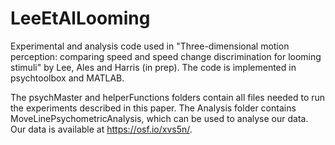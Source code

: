 # LeeEtAlLooming
Experimental and analysis code used in "Three-dimensional motion perception: comparing speed and speed change discrimination for looming stimuli" by Lee, Ales and Harris (in prep). The code is implemented in psychtoolbox and MATLAB.

The psychMaster and helperFunctions folders contain all files needed to run the experiments described in this paper. The Analysis folder contains MoveLinePsychometricAnalysis, which can be used to analyse our data. Our data is available at https://osf.io/xvs5n/.
